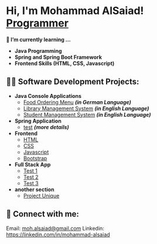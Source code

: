 <h1>Hi, I'm Mohammad AlSaiad! <br/><a href="https://github.com/mohalsaiad">Programmer</a></h1>

<b>🌱 I’m currently learning ... </b>
  - <b> Java Programming </b>
  - <b> Spring and Spring Boot Framework </b>
  - <b> Frontend Skills (HTML, CSS, Javascript) </b>

<h2>👨‍💻 Software Development Projects:</h2>

- <b>Java Console Applications </b>
  - [Food Ordering Menu](https://github.com/mohalsaiad/Console_App_Food_Ordering_Menu) <b><i>(in German Language)</b></i>
  - [Library Management System](https://github.com/mohalsaiad/Console_App_Library_Management_System) <b><i>(in English Language)</b></i>
  - [Student Management System](https://github.com/mohalsaiad/Console_App_Student_Management_System) <b><i>(in English Language)</b></i>
- <b>Spring Application</b>
  - [test](https://github.com/link) <b><i>(more details)</b></i>
- <b>Frontend</b>
  - [HTML](https://github.com/link)
  - [CSS](https://github.com/link)
  - [Javascript](https://github.com/link)
  - [Bootstrap](https://github.com/link)
- <b>Full Stack App</b>
  - [Test 1](https://github.com/link)
  - [Test 2](https://github.com/link)
  - [Test 3](https://github.com/link)
- <b>another section</b>
  - [Project Unique](https://github.com/link)



<h2> 🤳 Connect with me:</h2>

Email: moh.alsaiad@gmail.com
Linkedin: https://linkedin.com/in/mohammad-alsaiad

<!--
**joshmadakor1/joshmadakor1** is a ✨ _special_ ✨ repository because its `README.md` (this file) appears on your GitHub profile.

Here are some ideas to get you started:

- 🔭 I’m currently working on ...
- 🌱 I’m currently learning ...
- 👯 I’m looking to collaborate on ...
- 🤔 I’m looking for help with ...
- 💬 Ask me about ...
- 📫 How to reach me: ...
- 😄 Pronouns: ...
- ⚡ Fun fact: ...
-->
